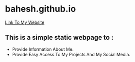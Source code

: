 # bahesh.github.io
[Link To My Website](https://bahesh.github.io)

## This is a simple static webpage to :
- Provide Information About Me.
- Provide Easy Access To My Projects And My Social Media.
